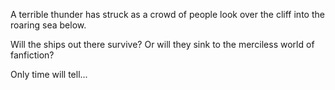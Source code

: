 A terrible thunder has struck as a crowd of people look over the cliff into the roaring sea below. 

Will the ships out there survive? Or will they sink to the merciless world of fanfiction?

Only time will tell...